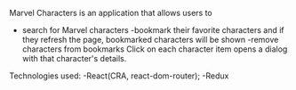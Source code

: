 Marvel Characters is an application that allows users to 
- search for Marvel characters
-bookmark their favorite characters and if they refresh the page, bookmarked characters will be shown 
-remove characters from bookmarks
Click on each character item opens a dialog with that character's details.

Technologies used:
-React(CRA, react-dom-router);
-Redux